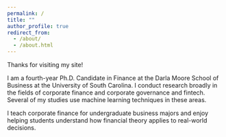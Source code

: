 ```yaml
---
permalink: /
title: ""
author_profile: true
redirect_from: 
  - /about/
  - /about.html
---
```


Thanks for visiting my site!


I am a fourth-year Ph.D. Candidate in Finance at the Darla Moore School of Business at the University of South Carolina. I conduct research broadly in the fields of corporate finance and corporate governance and fintech. Several of my studies use machine learning techniques in these areas. 

I teach  corporate finance for undergraduate business majors and enjoy helping students understand how financial theory applies to real-world decisions.
